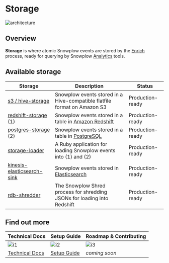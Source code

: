 # Storage

![architecture][architecture-image]

## Overview

**Storage** is where atomic Snowplow events are stored by the [Enrich][enrich] process, ready for querying by Snowplow [Analytics][analytics] tools.

## Available storage

| Storage                          | Description                                                               | Status           |
|----------------------------------|-------------------------------------------------------------------------- |------------------|
| [s3 / hive-storage][s1]          | Snowplow events stored in a Hive-compatible flatfile format on Amazon S3  | Production-ready |
| [redshift-storage][s3] (1)       | Snowplow events stored in a table in [Amazon Redshift][redshift]          | Production-ready |
| [postgres-storage][s2] (2)       | Snowplow events stored in a table in [PostgreSQL][postgres]               | Production-ready |
| [storage-loader][s4]             | A Ruby application for loading Snowplow events into (1) and (2)           | Production-ready |
| [kinesis-elasticsearch-sink][s5] | Snowplow events stored in [Elasticsearch][elasticsearch]                  | Production-ready |
| [rdb-shredder][s6]               | The Snowplow Shred process for shredding JSONs for loading into Redshift  | Production-ready |

## Find out more

| Technical Docs              | Setup Guide           | Roadmap & Contributing               |         
|-----------------------------|-----------------------|--------------------------------------|
| ![i1][techdocs-image]      | ![i2][setup-image]   | ![i3][roadmap-image]                |
| [Technical Docs][techdocs] | [Setup Guide][setup] | _coming soon_                        |

[architecture-image]: https://d3i6fms1cm1j0i.cloudfront.net/github-wiki/images/snowplow-architecture-4-storage.png
[trackers]: https://github.com/snowplow/snowplow/tree/master/1-trackers
[enrich]: https://github.com/snowplow/snowplow/tree/master/3-enrich
[analytics]: https://github.com/snowplow/snowplow/tree/master/5-analytics
[setup]: https://github.com/snowplow/snowplow/wiki/setting-up-alternative-data-stores
[techdocs]: https://github.com/snowplow/snowplow/wiki/storage%20documentation

[redshift]: http://aws.amazon.com/redshift/
[postgres]: http://www.postgresql.org/
[elasticsearch]: http://www.elasticsearch.org/

[s1]: https://github.com/snowplow/snowplow/tree/master/4-storage/hive-storage
[s2]: https://github.com/snowplow/snowplow/tree/master/4-storage/postgres-storage
[s3]: https://github.com/snowplow/snowplow/tree/master/4-storage/redshift-storage
[s4]: https://github.com/snowplow/snowplow/tree/master/4-storage/storage-loader
[s5]: https://github.com/snowplow/snowplow/tree/master/4-storage/kinesis-elasticsearch-sink
[s6]: https://github.com/snowplow/snowplow/tree/master/4-storage/rdb-shredder

[techdocs-image]: https://d3i6fms1cm1j0i.cloudfront.net/github/images/techdocs.png
[setup-image]: https://d3i6fms1cm1j0i.cloudfront.net/github/images/setup.png
[roadmap-image]: https://d3i6fms1cm1j0i.cloudfront.net/github/images/roadmap.png
